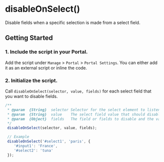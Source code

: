 # disableOnSelect()

Disable fields when a specific selection is made from a select field.

## Getting Started

### 1. Include the script in your Portal.

Add the script under `Manage` > `Portal` > `Portal Settings`. You can either add it as an external script or inline the code.

### 2. Initialize the script.

Call `disableOnSelect(selector, value, fields)` for each select field that you want to disable fields.

```js
/**
 * @param  {String}  selector Selector for the select element to listen for changes on
 * @param  {String}  value    The select field value that should disable other fields
 * @param  {Object}  fields   The field or fields to disable and the value to set for them
 */
 disableOnSelect(selector, value, fields);

 // Example
 disableOnSelect('#select1', 'paris', {
 	'#input1': 'France',
 	'#select2': 'tuna'
 });
```